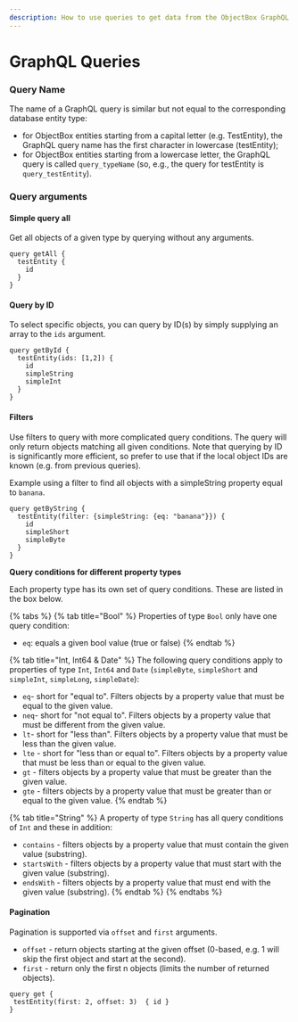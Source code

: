 ```yaml
---
description: How to use queries to get data from the ObjectBox GraphQL database
---
```


# GraphQL Queries

### Query Name

The name of a GraphQL query is similar but not equal to the corresponding database entity type:

* for ObjectBox entities starting from a capital letter (e.g. TestEntity), the GraphQL query name has the first character in lowercase (testEntity);
* for ObjectBox entities starting from a lowercase letter, the GraphQL query is called `query_typeName` (so, e.g., the query for testEntity is `query_testEntity`).

### Query arguments

#### Simple query all

Get all objects of a given type by querying without any arguments.

```
query getAll {
  testEntity {
    id
  }
}
```

#### Query by ID

To select specific objects, you can query by ID(s) by simply supplying an array to the `ids` argument.

```
query getById {
  testEntity(ids: [1,2]) {
    id
    simpleString
    simpleInt
  }
}
```

#### Filters

Use filters to query with more complicated query conditions. The query will only return objects matching all given conditions. Note that querying by ID is significantly more efficient, so prefer to use that if the local object IDs are known (e.g. from previous queries).

Example using a filter to find all objects with a simpleString property equal to `banana`.

```
query getByString {
  testEntity(filter: {simpleString: {eq: "banana"}}) {
    id
    simpleShort
    simpleByte
  }
}
```

**Query conditions for different property types**&#x20;

Each property type has its own set of query conditions. These are listed in the box below.

{% tabs %}
{% tab title="Bool" %}
Properties of type `Bool` only have one query condition:

* `eq`: equals a given bool value (true or false)
{% endtab %}

{% tab title="Int, Int64 & Date" %}
The following query conditions apply to properties of type `Int`, `Int64` and `Date` (`simpleByte`, `simpleShort` and `simpleInt`, `simpleLong`, `simpleDate`):

* `eq`- short for "equal to". Filters objects by a property value that must be equal to the given value.
* `neq`- short for "not equal to". Filters objects by a property value that must be different from the given value.
* `lt`- short for "less than". Filters objects by a property value that must be less than the given value.
* `lte` - short for "less than or equal to". Filters objects by a property value that must be less than or equal to the given value.
* `gt` - filters objects by a property value that must be greater than the given value.
* `gte` - filters objects by a property value that must be greater than or equal to the given value.
{% endtab %}

{% tab title="String" %}
A property of type `String` has all query conditions of `Int` and these in addition:

* `contains` - filters objects by a property value that must contain the given value (substring).
* `startsWith` - filters objects by a property value that must start with the given value (substring).
* `endsWith` - filters objects by a property value that must end with the given value (substring).
{% endtab %}
{% endtabs %}

#### Pagination

Pagination is supported via `offset` and `first` arguments.

* `offset` - return objects starting at the given offset (0-based, e.g. 1 will skip the first object and start at the second).
* `first` - return only the first n objects (limits the number of returned objects).

```
query get {
 testEntity(first: 2, offset: 3)  { id }
}
```

